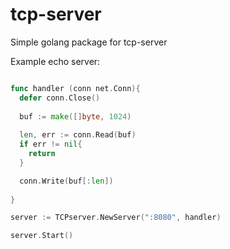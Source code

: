 # tcp-server
Simple golang package for tcp-server

Example echo server:

``` Go

func handler (conn net.Conn){
  defer conn.Close()
  
  buf := make([]byte, 1024)
  
  len, err := conn.Read(buf)
  if err != nil{
	return
  }

  conn.Write(buf[:len])
  
}

server := TCPserver.NewServer(":8080", handler)

server.Start()

```
